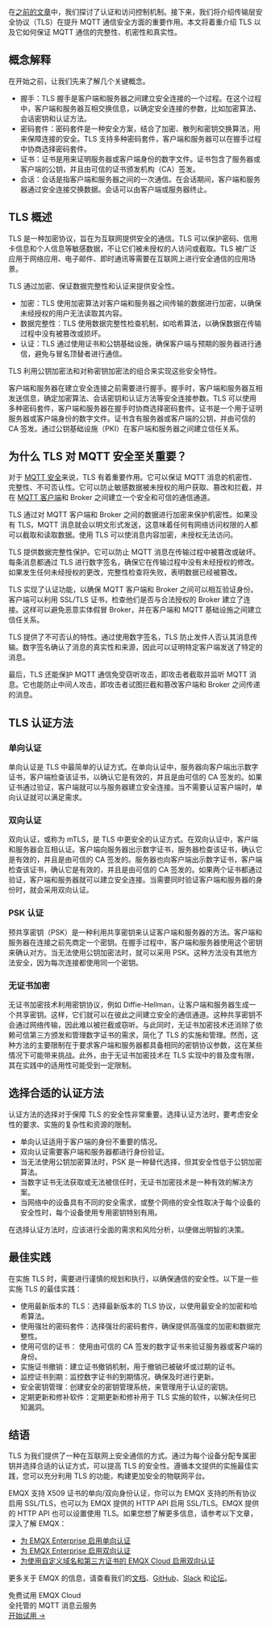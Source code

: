 在[之前的文章](https://www.emqx.com/zh/blog/category/security)中，我们探讨了认证和访问控制机制。接下来，我们将介绍传输层安全协议（TLS）在提升 MQTT 通信安全方面的重要作用。本文将着重介绍 TLS 以及它如何保证 MQTT 通信的完整性、机密性和真实性。

## 概念解释

在开始之前，让我们先来了解几个关键概念。

- 握手：TLS 握手是客户端和服务器之间建立安全连接的一个过程。在这个过程中，客户端和服务器互相交换信息，以确定安全连接的参数，比如加密算法、会话密钥和认证方法。
- 密码套件：密码套件是一种安全方案，结合了加密、散列和密钥交换算法，用来保障连接的安全。TLS 支持多种密码套件，客户端和服务器可以在握手过程中协商选择密码套件。
- 证书：证书是用来证明服务器或客户端身份的数字文件。证书包含了服务器或客户端的公钥，并且由可信的证书颁发机构（CA）签发。
- 会话：会话是指客户端和服务器之间的一次通信。在会话期间，客户端和服务器通过安全连接交换数据。会话可以由客户端或服务器终止。

## TLS 概述

TLS 是一种加密协议，旨在为互联网提供安全的通信。TLS 可以保护密码、信用卡信息和个人信息等敏感数据，不让它们被未授权的人访问或截取。TLS 被广泛应用于网络应用、电子邮件、即时通讯等需要在互联网上进行安全通信的应用场景。

TLS 通过加密、保证数据完整性和认证来提供安全性。

- 加密：TLS 使用加密算法对客户端和服务器之间传输的数据进行加密，以确保未经授权的用户无法读取其内容。
- 数据完整性：TLS 使用数据完整性检查机制，如哈希算法，以确保数据在传输过程中没有被篡改或损坏。
- 认证：TLS 通过使用证书和公钥基础设施，确保客户端与预期的服务器进行通信，避免与冒名顶替者进行通信。

TLS 利用公钥加密法和对称密钥加密法的组合来实现这些安全特性。

客户端和服务器在建立安全连接之前需要进行握手。握手时，客户端和服务器互相发送信息，确定加密算法、会话密钥和认证方法等安全连接参数。TLS 可以使用多种密码套件，客户端和服务器在握手时协商选择密码套件。证书是一个用于证明服务器或客户端身份的数字文件。证书含有服务器或客户端的公钥，并由可信的 CA 签发。通过公钥基础设施（PKI）在客户端和服务器之间建立信任关系。

## 为什么 TLS 对 MQTT 安全至关重要？

对于 [MQTT 安全](https://www.emqx.com/zh/blog/essential-things-to-know-about-mqtt-security)来说，TLS 有着重要作用。它可以保证 MQTT 消息的机密性、完整性、不可否认性。它可以防止敏感数据被未授权的用户获取、篡改和拦截，并在 [MQTT 客户端](https://www.emqx.com/zh/blog/mqtt-client-tools)和 Broker 之间建立一个安全和可信的通信通道。

TLS 通过对 MQTT 客户端和 Broker 之间的数据进行加密来保护机密性。如果没有 TLS，MQTT 消息就会以明文形式发送，这意味着任何有网络访问权限的人都可以截取和读取数据。使用 TLS 可以使消息内容加密，未授权无法访问。

TLS 提供数据完整性保护。它可以防止 MQTT 消息在传输过程中被篡改或破坏。每条消息都通过 TLS 进行数字签名，确保它在传输过程中没有未经授权的修改。如果发生任何未经授权的更改，完整性检查将失败，表明数据已经被篡改。

TLS 实现了认证功能，以确保 MQTT 客户端和 Broker 之间可以相互验证身份。客户端可以利用 SSL/TLS 证书，检查他们是否与合法授权的 Broker 建立了连接。这样可以避免恶意实体假冒 Broker，并在客户端和 MQTT 基础设施之间建立信任关系。

TLS 提供了不可否认的特性。通过使用数字签名，TLS 防止发件人否认其消息传输。数字签名确认了消息的真实性和来源，因此可以证明特定客户端发送了特定的消息。

最后，TLS 还能保护 MQTT 通信免受窃听攻击，即攻击者截取并监听 MQTT 消息。它也能防止中间人攻击，即攻击者试图拦截和篡改客户端和 Broker 之间传递的消息。

## TLS 认证方法

### 单向认证

单向认证是 TLS 中最简单的认证方式。在单向认证中，服务器向客户端出示数字证书，客户端检查该证书，以确认它是有效的，并且是由可信的 CA 签发的。如果证书通过验证，客户端就可以与服务器建立安全连接。当不需要认证客户端时，单向认证就可以满足需求。

### 双向认证

双向认证，或称为 mTLS，是 TLS 中更安全的认证方式。在双向认证中，客户端和服务器会互相认证。客户端向服务器出示数字证书，服务器检查该证书，确认它是有效的，并且是由可信的 CA 签发的。服务器也向客户端出示数字证书，客户端检查该证书，确认它是有效的，并且是由可信的 CA 签发的。如果两个证书都通过验证，客户端和服务器就可以建立安全连接。当需要同时验证客户端和服务器的身份时，就会采用双向认证。

### PSK 认证

预共享密钥（PSK）是一种利用共享密钥来认证客户端和服务器的方法。客户端和服务器在连接之前先商定一个密钥。在握手过程中，客户端和服务器使用这个密钥来确认对方。当无法使用公钥加密法时，就可以采用 PSK。这种方法没有其他方法安全，因为每次连接都使用同一个密钥。

### 无证书加密

无证书加密技术利用密钥协议，例如 Diffie-Hellman，让客户端和服务器生成一个共享密钥。这样，它们就可以在彼此之间建立安全的通信通道。这种共享密钥不会通过网络传输，因此难以被拦截或窃听。与此同时，无证书加密技术还消除了依赖可信第三方颁发和管理数字证书的需求，简化了 TLS 的实施和管理。然而，这种方法的主要限制在于要求客户端和服务器都具备相同的密钥协议参数，这在某些情况下可能带来挑战。此外，由于无证书加密技术在 TLS 实现中的普及度有限，其在实践中的适用性可能受到一定限制。

## 选择合适的认证方法

认证方法的选择对于保障 TLS 的安全性非常重要。选择认证方法时，要考虑安全性的要求、实施的复杂性和资源的限制。

- 单向认证适用于客户端的身份不重要的情况。
- 双向认证需要客户端和服务器都进行身份验证。
- 当无法使用公钥加密算法时，PSK 是一种替代选择，但其安全性低于公钥加密算法。
- 当数字证书无法获取或无法被信任时，无证书加密技术是一种有效的解决方案。
- 当网络中的设备具有不同的安全需求，或整个网络的安全性取决于每个设备的安全性时，每个设备使用专用密钥特别有用。

在选择认证方法时，应该进行全面的需求和风险分析，以便做出明智的决策。

## 最佳实践

在实施 TLS 时，需要进行谨慎的规划和执行，以确保通信的安全性。以下是一些实施 TLS 的最佳实践：

- 使用最新版本的 TLS：选择最新版本的 TLS 协议，以使用最安全的加密和哈希算法。
- 使用强壮的密码套件：选择强壮的密码套件，确保提供高强度的加密和数据完整性。
- 使用可信的证书： 使用由可信的 CA 签发的数字证书来验证服务器或客户端的身份。
- 实施证书撤销：建立证书撤销机制，用于撤销已被破坏或过期的证书。
- 监控证书到期：监控数字证书的到期情况，确保及时进行更新。
- 安全密钥管理：创建安全的密钥管理系统，来管理用于认证的密钥。
- 定期更新和修补软件：定期更新和修补用于 TLS 实施的软件，以解决任何已知漏洞。

## 结语

TLS 为我们提供了一种在互联网上安全通信的方式。通过为每个设备分配专属密钥并选择合适的认证方式，可以提高 TLS 的安全性。遵循本文提供的实施最佳实践，您可以充分利用 TLS 的功能，构建更加安全的物联网平台。

EMQX 支持 X509 证书的单向/双向身份认证，你可以为 EMQX 支持的所有协议启用 SSL/TLS，也可以为 EMQX 提供的 HTTP API 启用 SSL/TLS。EMQX 提供的 HTTP API 也可以设置使用 TLS。如果您想了解更多信息，请参考以下文章，深入了解 EMQX：

- [为 EMQX Enterprise 启用单向认证](https://www.emqx.com/zh/blog/emqx-server-ssl-tls-secure-connection-configuration-guide)
- [为 EMQX Enterprise 启用双向认证](https://www.emqx.com/zh/blog/enable-two-way-ssl-for-emqx)
- [为使用自定义域名和第三方证书的 EMQX Cloud 启用双向认证](https://www.emqx.com/zh/blog/two-way-tls-ssl-with-emqx-cloud)

更多关于 EMQX 的信息，请查看我们的[文档](https://www.emqx.io/docs/zh/v5.0/)、[GitHub](https://github.com/emqx/emqx)、[Slack](https://slack-invite.emqx.io/) 和[论坛](https://askemq.com/)。



<section class="promotion">
    <div>
        免费试用 EMQX Cloud
        <div class="is-size-14 is-text-normal has-text-weight-normal">全托管的 MQTT 消息云服务</div>
    </div>
    <a href="https://accounts-zh.emqx.com/signup?continue=https://cloud.emqx.com/console/deployments/0?oper=new" class="button is-gradient px-5">开始试用 →</a>
</section>
